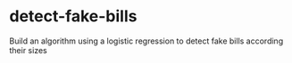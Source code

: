 # detect-fake-bills
Build an algorithm using a logistic regression to detect fake bills according their sizes
